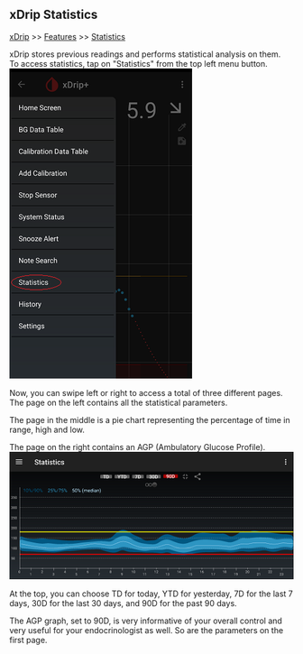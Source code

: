 ## xDrip Statistics  
[xDrip](../README.md) >> [Features](./Features_page) >> [Statistics](./Statistics.md)  
  
xDrip stores previous readings and performs statistical analysis on them.  
To access statistics, tap on "Statistics" from the top left menu button.  
![](./images/statistics.png)  
  
Now, you can swipe left or right to access a total of three different pages.  
The page on the left contains all the statistical parameters.  
  
The page in the middle is a pie chart representing the percentage of time in range, high and low.  
  
The page on the right contains an AGP (Ambulatory Glucose Profile).  
![](./images/AGP.png)  
  
At the top, you can choose TD for today, YTD for yesterday, 7D for the last 7 days, 30D for the last 30 days, and 90D for the past 90 days.  

The AGP graph, set to 90D, is very informative of your overall control and very useful for your endocrinologist as well.  So are the parameters on the first page.  
